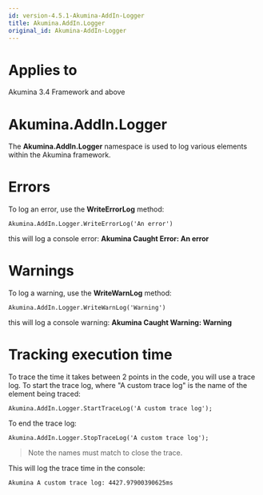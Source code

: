 ```yaml
---
id: version-4.5.1-Akumina-AddIn-Logger
title: Akumina.AddIn.Logger
original_id: Akumina-AddIn-Logger
---
```


# Applies to
Akumina 3.4 Framework and above

# Akumina.AddIn.Logger
The **Akumina.AddIn.Logger** namespace is used to log various elements within the Akumina framework.

# Errors
To log an error, use the **WriteErrorLog** method:

    Akumina.AddIn.Logger.WriteErrorLog('An error')

this will log a console error: **Akumina Caught Error:  An error**

# Warnings
To log a warning, use the **WriteWarnLog** method:

    Akumina.AddIn.Logger.WriteWarnLog('Warning')

this will log a console warning: **Akumina Caught Warning:  Warning**

# Tracking execution time
To trace the time it takes between 2 points in the code, you will use a trace log. To start the trace log, where "A custom trace log" is the name of the element being traced:

    Akumina.AddIn.Logger.StartTraceLog('A custom trace log');

To end the trace log:

    Akumina.AddIn.Logger.StopTraceLog('A custom trace log');

> Note the names must match to close the trace.

This will log the trace time in the console:

    Akumina A custom trace log: 4427.97900390625ms